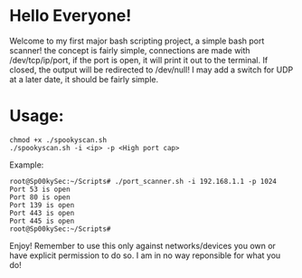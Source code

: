 # Hello Everyone!
Welcome to my first major bash scripting project, a simple bash port scanner!
the concept is fairly simple, connections are made with /dev/tcp/ip/port, if the port is open, it will print it out to the terminal. If closed, the output will be redirected to /dev/null!
I may add a switch for UDP at a later date, it should be fairly simple.
# Usage:
```
chmod +x ./spookyscan.sh
./spookyscan.sh -i <ip> -p <High port cap>
```
Example: 
```
root@Sp00kySec:~/Scripts# ./port_scanner.sh -i 192.168.1.1 -p 1024                                                                                                                                                                                                             Port 53 is open
Port 80 is open
Port 139 is open
Port 443 is open
Port 445 is open
root@Sp00kySec:~/Scripts#
```
Enjoy! Remember to use this only against networks/devices you own or have explicit permission to do so. I am in no way reponsible for what you do!
